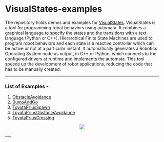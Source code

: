 # VisualStates-examples

The repository holds demos and examples for [VisualStates](http://github.com/jdeRobot/VisualStates/). 
VisualStates is a tool for programming robot behaviors using automata. It combines a graphical language to specify the states and the transitions with a text language (Python or C++). Hierarchical Finite State Machines are used to program robot behaviors and each state is a reactive controller which can be active or not at a particular instant. It automatically generates a Robotics Operating System node as output, in C++ or Python, which connects to the configured drivers at runtime and implements the automata. This tool speeds up the development of robot applications, reducing the code that has to be manually created.

---
### List of Examples -
1. [ObstacleAvoidance](/kobuki_obstacle_avoidance)
2. [BumpAndGo](/kobuki_bump_and_go)
3. [ToyotaPriusSpawn](/priusSpawn)
4. [ToyotaPriusObstacleAvoidance](/priusObstacleAvoidance)
5. [ToyotaPriusCrossing](/prius_crossing)
<p align="center">
  <img src="media/PriusObstacleAvoid.gif">
</p>
---
